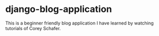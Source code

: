 # django-blog-application

This is a beginner friendly blog application I have learned by watching tutorials of Corey Schafer.
